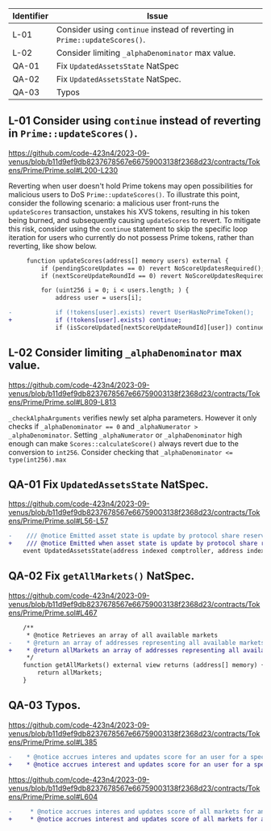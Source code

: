 | Identifier  | Issue                                                                                 |
|-------------|---------------------------------------------------------------------------------------|
| L-01        | Consider using `continue` instead of reverting in `Prime::updateScores()`. |
| L-02        | Consider limiting `_alphaDenominator` max value.                                |
| QA-01       | Fix `UpdatedAssetsState` NatSpec                                 |
| QA-02       |  Fix `UpdatedAssetsState` NatSpec.                                                                                     |
| QA-03       |     Typos                                                                                  |


## L-01 Consider using `continue` instead of reverting in `Prime::updateScores()`.

https://github.com/code-423n4/2023-09-venus/blob/b11d9ef9db8237678567e66759003138f2368d23/contracts/Tokens/Prime/Prime.sol#L200-L230

Reverting when user doesn't hold Prime tokens may open possibilities for malicious users to DoS `Prime::updateScores()`. To illustrate this point, consider the following scenario: a malicious user front-runs the `updateScores` transaction, unstakes his XVS tokens, resulting in his token being burned, and subsequently causing `updateScores` to revert. To mitigate this risk, consider using the `continue` statement to skip the specific loop iteration for users who currently do not possess Prime tokens, rather than reverting, like show below.

```diff
     function updateScores(address[] memory users) external {
         if (pendingScoreUpdates == 0) revert NoScoreUpdatesRequired();
         if (nextScoreUpdateRoundId == 0) revert NoScoreUpdatesRequired();

         for (uint256 i = 0; i < users.length; ) {
             address user = users[i];

-            if (!tokens[user].exists) revert UserHasNoPrimeToken();
+            if (!tokens[user].exists) continue;
             if (isScoreUpdated[nextScoreUpdateRoundId][user]) continue;
```


## L-02 Consider limiting `_alphaDenominator` max value.

https://github.com/code-423n4/2023-09-venus/blob/b11d9ef9db8237678567e66759003138f2368d23/contracts/Tokens/Prime/Prime.sol#L809-L813

`_checkAlphaArguments` verifies newly set alpha parameters. However it only checks if `_alphaDenominator == 0` and `_alphaNumerator > _alphaDenominator`. Setting `_alphaNumerator` or `_alphaDenominator` high enough can make `Scores::calculateScore()` always revert due to the conversion to `int256`. Consider checking that `_alphaDenominator <= type(int256).max`


## QA-01 Fix `UpdatedAssetsState` NatSpec.

https://github.com/code-423n4/2023-09-venus/blob/b11d9ef9db8237678567e66759003138f2368d23/contracts/Tokens/Prime/Prime.sol#L56-L57

```diff
-    /// @notice Emitted asset state is update by protocol share reserve
+    /// @notice Emitted when asset state is update by protocol share reserve
    event UpdatedAssetsState(address indexed comptroller, address indexed asset);
```

## QA-02 Fix `getAllMarkets()` NatSpec.

https://github.com/code-423n4/2023-09-venus/blob/b11d9ef9db8237678567e66759003138f2368d23/contracts/Tokens/Prime/Prime.sol#L467

```diff
    /**
     * @notice Retrieves an array of all available markets
-    * @return an array of addresses representing all available markets
+    * @return allMarkets an array of addresses representing all available markets
     */
    function getAllMarkets() external view returns (address[] memory) {
        return allMarkets;
    }
```

## QA-03 Typos.

https://github.com/code-423n4/2023-09-venus/blob/b11d9ef9db8237678567e66759003138f2368d23/contracts/Tokens/Prime/Prime.sol#L385

```diff
-    * @notice accrues interes and updates score for an user for a specific market
+    * @notice accrues interest and updates score for an user for a specific market
```

https://github.com/code-423n4/2023-09-venus/blob/b11d9ef9db8237678567e66759003138f2368d23/contracts/Tokens/Prime/Prime.sol#L604

```diff
-     * @notice accrues interes and updates score of all markets for an user
+     * @notice accrues interest and updates score of all markets for an user
```

